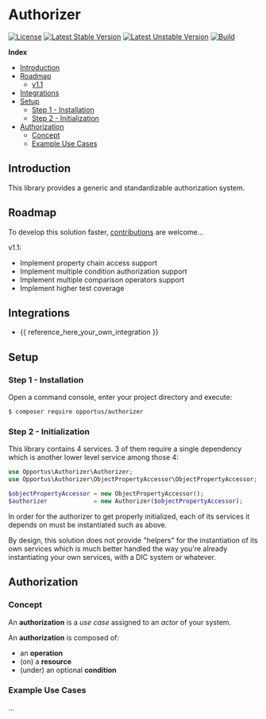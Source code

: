 # Authorizer

[![License](https://poser.pugx.org/opportus/authorizer/license)](https://packagist.org/packages/opportus/authorizer)
[![Latest Stable Version](https://poser.pugx.org/opportus/authorizer/v/stable)](https://packagist.org/packages/opportus/authorizer)
[![Latest Unstable Version](https://poser.pugx.org/opportus/authorizer/v/unstable)](https://packagist.org/packages/opportus/authorizer)
[![Build](https://github.com/opportus/authorizer/workflows/Build/badge.svg)](https://github.com/opportus/authorizer/actions?query=workflow%3ABuild)

**Index**

- [Introduction](#introduction)
- [Roadmap](#roadmap)
    - [v1.1](#v11)
- [Integrations](#integrations)
- [Setup](#setup)
    - [Step 1 - Installation](#step-1---installation)
    - [Step 2 - Initialization](#step-2---initialization)
- [Authorization](#authorization)
    - [Concept](#concept)
    - [Example Use Cases](#example-use-cases)

## Introduction

This library provides a generic and standardizable authorization system.

## Roadmap

To develop this solution faster, [contributions](https://github.com/opportus/authorizer/blob/master/.github/CONTRIBUTING.md) are welcome...

v1.1:
- Implement property chain access support
- Implement multiple condition authorization support
- Implement multiple comparison operators support
- Implement higher test coverage

## Integrations

- {{ reference_here_your_own_integration }}

## Setup

### Step 1 - Installation

Open a command console, enter your project directory and execute:

```console
$ composer require opportus/authorizer
```

### Step 2 - Initialization

This library contains 4 services. 3 of them require a single dependency which is
another lower level service among those 4:

```php
use Opportus\Authorizer\Authorizer;
use Opportus\Authorizer\ObjectPropertyAccessor\ObjectPropertyAccessor;

$objectPropertyAccessor = new ObjectPropertyAccessor();
$authorizer             = new Authorizer($objectPropertyAccessor);
```

In order for the authorizer to get properly initialized, each of its services it
depends on must be instantiated such as above.

By design, this solution does not provide "helpers" for the instantiation of
its own services which is much better handled the way you're already
instantiating your own services, with a DIC system or whatever.

## Authorization

### Concept

An **authorization** is a *use case* assigned to an *actor* of your system.

An **authorization** is composed of:

- an **operation**
- (on) a **resource**
- (under) an optional **condition**

### Example Use Cases

...
